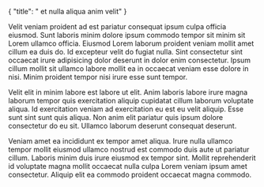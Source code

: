 {
  "title": " et nulla aliqua anim velit"
}

Velit veniam proident ad est pariatur consequat ipsum culpa officia eiusmod. Sunt laboris minim dolore ipsum commodo tempor sit minim sit Lorem ullamco officia. Eiusmod Lorem laborum proident veniam mollit amet cillum ea duis do. Id excepteur velit do fugiat nulla. Sint consectetur sint occaecat irure adipisicing dolor deserunt in dolor enim consectetur. Ipsum cillum mollit sit ullamco labore mollit ea in occaecat veniam esse dolore in nisi. Minim proident tempor nisi irure esse sunt tempor.

Velit elit in minim labore est labore ut elit. Anim laboris labore irure magna laborum tempor quis exercitation aliquip cupidatat cillum laborum voluptate aliqua. Id exercitation veniam ad exercitation eu est eu velit aliquip. Esse sunt sint sunt quis aliqua. Non anim elit pariatur quis ipsum dolore consectetur do eu sit. Ullamco laborum deserunt consequat deserunt.

Veniam amet ea incididunt ex tempor amet aliqua. Irure nulla ullamco tempor mollit eiusmod ullamco nostrud est commodo duis aute ut pariatur cillum. Laboris minim duis irure eiusmod ex tempor sint. Mollit reprehenderit id voluptate magna mollit occaecat nulla culpa Lorem veniam ipsum amet consectetur. Aliquip elit ea commodo proident occaecat magna commodo.